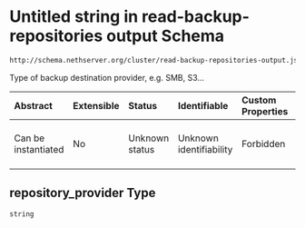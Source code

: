 # Untitled string in read-backup-repositories output Schema

```txt
http://schema.nethserver.org/cluster/read-backup-repositories-output.json#/items/properties/repository_provider
```

Type of backup destination provider, e.g. SMB, S3...

| Abstract            | Extensible | Status         | Identifiable            | Custom Properties | Additional Properties | Access Restrictions | Defined In                                                                                                    |
| :------------------ | :--------- | :------------- | :---------------------- | :---------------- | :-------------------- | :------------------ | :------------------------------------------------------------------------------------------------------------ |
| Can be instantiated | No         | Unknown status | Unknown identifiability | Forbidden         | Allowed               | none                | [read-backup-repositories-output.json\*](cluster/read-backup-repositories-output.json "open original schema") |

## repository\_provider Type

`string`
